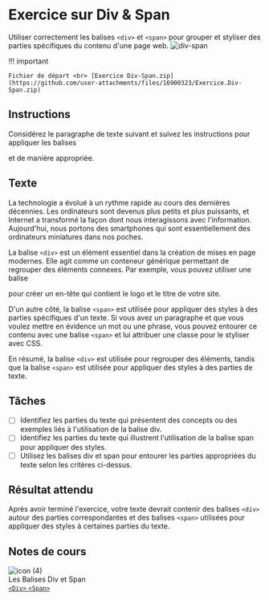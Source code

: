 # Exercice sur Div & Span
Utiliser correctement les balises `<div>` et `<span>` pour grouper et styliser des parties spécifiques du contenu d'une page web.
![div-span](https://github.com/user-attachments/assets/ea7fc8ad-d07d-4efb-929f-be2957798b87)


!!! important

    Fichier de départ <br> [Exercice Div-Span.zip](https://github.com/user-attachments/files/16900323/Exercice.Div-Span.zip)


  
## Instructions

Considérez le paragraphe de texte suivant et suivez les instructions pour appliquer les balises <div> et <span> de manière appropriée.

## Texte

La technologie a évolué à un rythme rapide au cours des dernières décennies. Les ordinateurs sont devenus plus petits et plus puissants, et Internet a transformé la façon dont nous interagissons avec l'information. Aujourd'hui, nous portons des smartphones qui sont essentiellement des ordinateurs miniatures dans nos poches.

La balise `<div>` est un élément essentiel dans la création de mises en page modernes. Elle agit comme un conteneur générique permettant de regrouper des éléments connexes. Par exemple, vous pouvez utiliser une balise <div> pour créer un en-tête qui contient le logo et le titre de votre site.

D'un autre côté, la balise `<span>` est utilisée pour appliquer des styles à des parties spécifiques d'un texte. Si vous avez un paragraphe et que vous voulez mettre en évidence un mot ou une phrase, vous pouvez entourer ce contenu avec une balise `<span>` et lui attribuer une classe pour le styliser avec CSS.

En résumé, la balise `<div>` est utilisée pour regrouper des éléments, tandis que la balise `<span>` est utilisée pour appliquer des styles à des parties de texte.

## Tâches


* [ ] Identifiez les parties du texte qui présentent des concepts ou des exemples liés à l'utilisation de la balise div.
* [ ] Identifiez les parties du texte qui illustrent l'utilisation de la balise span pour appliquer des styles.
* [ ] Utilisez les balises div et span pour entourer les parties appropriées du texte selon les critères ci-dessus.

## Résultat attendu

Après avoir terminé l'exercice, votre texte devrait contenir des balises `<div>` autour des parties correspondantes et des balises `<span>` utilisées pour appliquer des styles à certaines parties du texte.

## Notes de cours

![icon (4)](https://github.com/user-attachments/assets/c79d45ef-87d7-4096-ab1f-7e80b0c2c5e3)<br> Les Balises Div et Span <br> [`<Div>` `<Span>`](https://tim-montmorency.com/compendium/582-111%E2%80%93web1/html/div-span.html)

